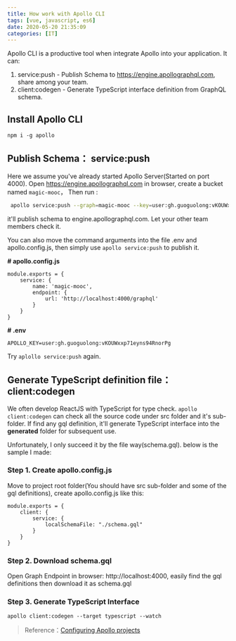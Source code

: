 ```yaml
---
title: How work with Apollo CLI
tags: [vue, javascript, es6]
date: 2020-05-20 21:35:09
categories: [IT]
---
```


Apollo CLI is a productive tool when integrate Apollo into your application. It can: 


1. service:push - Publish Schema to https://engine.apollographql.com, share among your team.
2. client:codegen - Generate TypeScript interface definition from GraphQL schema.


## Install Apollo CLI
```
npm i -g apollo
```

## Publish Schema： service:push

Here we assume you've already started Apollo Server(Started on port 4000). Open https://engine.apollographql.com in browser, create a bucket named `magic-mooc`， Then run :

```bash
 apollo service:push --graph=magic-mooc --key=user:gh.guoguolong:vKOUWxxp71eyns94RnorPg --endpoint=http://localhost:4000 
```
it'll publish schema to engine.apollographql.com. Let your other team members check it.

You can also move the command arguments into the file .env and apollo.config.js, then simply use `apollo service:push` to publish it.

**# apollo.config.js**
```
module.exports = {
    service: {
        name: 'magic-mooc',
        endpoint: {
            url: 'http://localhost:4000/graphql'
        }
    }
}
```

**# .env**
```
APOLLO_KEY=user:gh.guoguolong:vKOUWxxp71eyns94RnorPg
```

Try `aplollo service:push` again.

## Generate TypeScript definition file：client:codegen

We often develop ReactJS with TypeScript for type check. `apollo client:codegen` can check all the source code under src folder and it's sub-folder. If find any gql definition, it'll generate TypeScript interface into the __generated__ folder for subsequent use.

Unfortunately, I only succeed it by the file way(schema.gql). below is the sample I made:

### Step 1. Create apollo.config.js
Move to project root folder(You should have src sub-folder and some of the gql definitions), create apollo.config.js like this:
```
module.exports = {
    client: {
        service: {
            localSchemaFile: "./schema.gql"
        }
    }
}
```
### Step 2. Download schema.gql

Open Graph Endpoint in browser: http://localhost:4000, easily find the gql definitions then download it as schema.gql

### Step 3. Generate TypeScript Interface

```
apollo client:codegen --target typescript --watch
```

>Reference：[Configuring Apollo projects](https://www.apollographql.com/docs/devtools/apollo-config)
